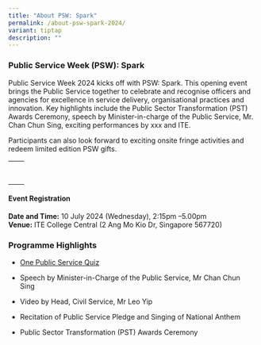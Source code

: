 ```yaml
---
title: "About PSW: Spark"
permalink: /about-psw-spark-2024/
variant: tiptap
description: ""
---
```

<h3>Public Service Week (PSW): Spark</h3>
<p>Public Service Week 2024 kicks off with PSW: Spark. This opening event
brings the Public Service together to celebrate and recognise officers
and agencies for excellence in service delivery, organisational practices
and innovation. Key highlights include the Public Sector Transformation
(PST) Awards Ceremony, speech by Minister-in-charge of the Public Service,
Mr. Chan Chun Sing, exciting performances by xxx and ITE.</p>
<p>Participants can also look forward to exciting onsite fringe activities
and redeem limited edition PSW gifts.</p>
<table>
<tbody>
<tr>
<th rowspan="1" colspan="1">
<p></p>
</th>
<th rowspan="1" colspan="1">
<p></p>
</th>
</tr>
<tr>
<td rowspan="1" colspan="1">
<p></p>
</td>
<td rowspan="1" colspan="1">
<p></p>
</td>
</tr>
</tbody>
</table>
<p></p>
<h4>Event Registration</h4>
<p><strong>Date and Time:</strong> 10 July 2024 (Wednesday), 2:15pm –5.00pm
<br><strong>Venue:</strong> ITE College Central (2 Ang Mo Kio Dr, Singapore
567720)</p>
<h3>Programme Highlights</h3>
<ul>
<li>
<p><a href="/onepsquiz2024/" rel="noopener noreferrer nofollow" target="_blank">One Public Service Quiz</a>
</p>
</li>
<li>
<p>Speech by Minister-in-Charge of the Public Service, Mr Chan Chun Sing&nbsp;&nbsp;</p>
</li>
<li>
<p>Video by Head, Civil Service, Mr Leo Yip</p>
</li>
<li>
<p>Recitation of Public Service Pledge and Singing of National Anthem</p>
</li>
<li>
<p>Public Sector Transformation (PST) Awards Ceremony</p>
</li>
</ul>
<p></p>